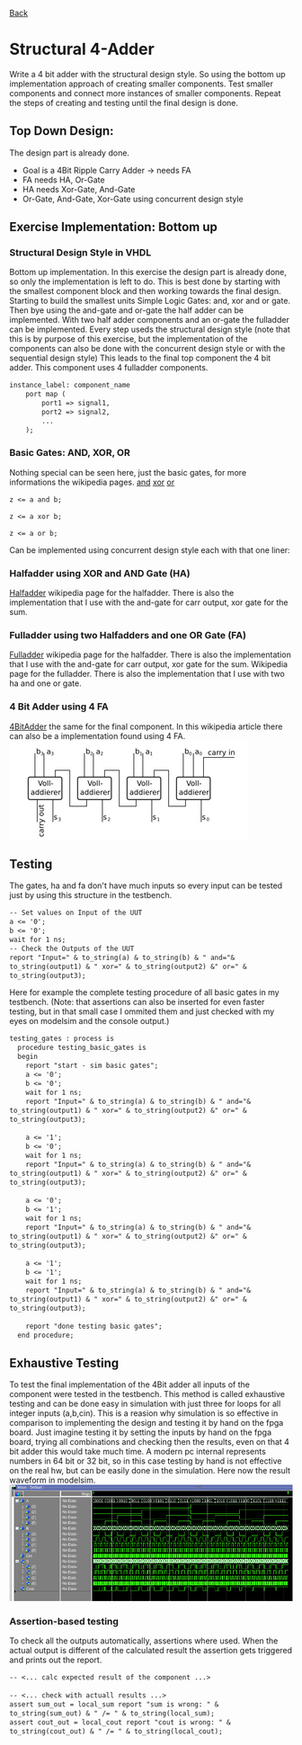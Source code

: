 [Back](../../)
# Structural 4-Adder
Write a 4 bit adder with the structural design style. So using the bottom up implementation approach of creating smaller components. Test smaller components and connect more instances of smaller components. Repeat the steps of creating and testing until the final design is done.
## Top Down Design:
The design part is already done.
- Goal is a 4Bit Ripple Carry Adder -> needs FA
- FA needs HA, Or-Gate
- HA needs Xor-Gate, And-Gate
- Or-Gate, And-Gate, Xor-Gate using concurrent design style
## Exercise Implementation: Bottom up
### Structural Design Style in VHDL
Bottom up implementation. In this exercise the design part is already done, so only the implementation is left to do. This is best done by starting with the smallest component block and then working towards the final design. Starting to build the smallest units Simple Logic Gates: and, xor and or gate. Then bye using the and-gate and or-gate the half adder can be implemented. With two half adder components and an or-gate the fulladder can be implemented. Every step useds the structural design style (note that this is by purpose of this exercise, but the implementation of the components can also be done with the concurrent design style or with the sequential design style) This leads to the final top component the 4 bit adder. This component uses 4 fulladder components.
```
instance_label: component_name
    port map (
        port1 => signal1,
        port2 => signal2,
        ...
    );
```
### Basic Gates: AND, XOR, OR
Nothing special can be seen here, just the basic gates, for more informations the wikipedia pages.
[and](https://de.wikipedia.org/wiki/Und-Gatter)
[xor](https://de.wikipedia.org/wiki/Exklusiv-Oder-Gatter)
[or](https://de.wikipedia.org/wiki/Oder-Gatter) <br>
```
z <= a and b;
```
```
z <= a xor b;
```
```
z <= a or b;
```
Can be implemented using concurrent design style each with that one liner:
### Halfadder using XOR and AND Gate (HA)
[Halfadder](https://de.wikipedia.org/wiki/Halbaddierer) wikipedia page for the halfadder. There is also the implementation that I use with the and-gate for carr output, xor gate for the sum. <br>
### Fulladder using two Halfadders and one OR Gate (FA)
[Fulladder](https://de.wikipedia.org/wiki/Volladdierer) wikipedia page for the halfadder. There is also the implementation that I use with the and-gate for carr output, xor gate for the sum.
Wikipedia page for the fulladder. There is also the implementation that I use with two ha and one or gate. <br>
### 4 Bit Adder using 4 FA
[4BitAdder](https://de.wikipedia.org/wiki/Carry-Ripple-Addierer)
the same for the final component. In this wikipedia article there can also be a implementation found using 4 FA. <br>
![4Bit Ripple Carry Structure](./img/4bitrc.jpeg)
## Testing
The gates, ha and fa don't have much inputs so every input can be tested just by using this structure in the testbench.
```
-- Set values on Input of the UUT
a <= '0';
b <= '0';
wait for 1 ns;
-- Check the Outputs of the UUT
report "Input=" & to_string(a) & to_string(b) & " and="& to_string(output1) & " xor=" & to_string(output2) &" or=" & to_string(output3);
```
Here for example the complete testing procedure of all basic gates in my testbench. (Note: that assertions can also be inserted for even faster testing, but in that small case I ommited them and just checked with my eyes on modelsim and the console output.)
```
testing_gates : process is
  procedure testing_basic_gates is
  begin
    report "start - sim basic gates";
    a <= '0';
    b <= '0';
    wait for 1 ns;
    report "Input=" & to_string(a) & to_string(b) & " and="& to_string(output1) & " xor=" & to_string(output2) &" or=" & to_string(output3);

    a <= '1';
    b <= '0';
    wait for 1 ns;
    report "Input=" & to_string(a) & to_string(b) & " and="& to_string(output1) & " xor=" & to_string(output2) &" or=" & to_string(output3);

    a <= '0';
    b <= '1';
    wait for 1 ns;
    report "Input=" & to_string(a) & to_string(b) & " and="& to_string(output1) & " xor=" & to_string(output2) &" or=" & to_string(output3);

    a <= '1';
    b <= '1';
    wait for 1 ns;
    report "Input=" & to_string(a) & to_string(b) & " and="& to_string(output1) & " xor=" & to_string(output2) &" or=" & to_string(output3);

    report "done testing basic gates";
  end procedure;
```
## Exhaustive Testing
To test the final implementation of the 4Bit adder all inputs of the component were tested in the testbench. This method is called exhaustive testing and can be done easy in simulation with just three for loops for all integer inputs (a,b,cin). This is a reasion why simulation is so effective in comparison to implementing the design and testing it by hand on the fpga board. Just imagine testing it by setting the inputs by hand on the fpga board, trying all combinations and checking then the results, even on that 4 bit adder this would take much time. A modern pc internal represents numbers in 64 bit or 32 bit, so in this case testing by hand is not effective on the real hw, but can be easily done in the simulation. Here now the result waveform in modelsim. <br>
![Modelsim](./img/exhaustive_testing.png)
### Assertion-based testing
To check all the outputs automatically, assertions where used. When the actual output is different of the calculated result the assertion gets triggered and prints out the report.
```
-- <... calc expected result of the component ...>

-- <... check with actuall results ...>
assert sum_out = local_sum report "sum is wrong: " & to_string(sum_out) & " /= " & to_string(local_sum);
assert cout_out = local_cout report "cout is wrong: " & to_string(cout_out) & " /= " & to_string(local_cout);
```

